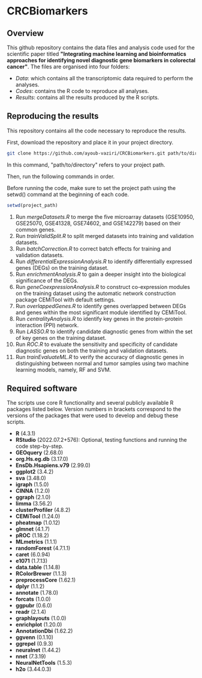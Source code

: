 # CRCBiomarkers

## Overview
This github repository contains the data files and analysis code used for the scientific paper titled **"Integrating machine learning and bioinformatics approaches for identifying novel diagnostic gene biomarkers in colorectal cancer"**.
The files are organised into four folders:
 - *Data*: which contains all the transcriptomic data required to perform the analyses.
 - *Codes*: contains the R code to reproduce all  analyses.
 - *Results*: contains all the results produced by the R scripts.

## Reproducing the results
This repository contains all the code necessary to reproduce the results. 

First, download the repository and place it in your project directory.

```bash
git clone https://github.com/ayoub-vaziri/CRCBiomarkers.git path/to/directory
```
In this command, "path/to/directory" refers to your project path.
	
Then, run the following commands in order.

Before running the code, make sure to set the project path using the setwd() command at the beginning of each code.
	
```R
setwd(project_path)
```

1. Run *mergeDatasets.R* to merge the five microarray datasets (GSE10950, GSE25070, GSE41328, GSE74602, and GSE142279) based on their common genes.
2. Run *trainValidSplit.R* to split merged datasets into training and validation datasets.
3. Run *batchCorrection.R* to correct batch effects for training and validation datasets.
4. Run *differentialExpressionAnalysis.R* to identify differentially expressed genes (DEGs) on the training dataset.
5. Run *enrichmentAnalysis.R* to gain a deeper insight into the biological significance of the DEGs.
6. Run *geneCoexpressionAnalysis.R* to construct co-expression modules on the training dataset using the automatic network construction package CEMiTool with default settings.
7. Run *overlappedGenes.R* to identify genes overlapped between DEGs and genes within the most significant module identified by CEMiTool.
8. Run *centralityAnalysis.R* to identify key genes in the protein-protein interaction (PPI) network.
9. Run *LASSO.R* to identify candidate diagnostic genes from within the set of key genes on the training dataset.
10. Run *ROC.R* to evaluate the sensitivity and specificity of candidate diagnostic genes on both the training and validation datasets.
11. Run *trainEvaluateML.R* to verify the accuracy of diagnostic genes in distinguishing between normal and tumor samples using two machine learning models, namely, RF and SVM.
 
## Required software
The scripts use core R functionality and several publicly available R packages listed below. Version numbers in brackets correspond to the versions of the packages that were used to develop and debug these scripts.

 - **R** (4.3.1)
 - **RStudio** (2022.07.2+576): Optional, testing functions and running the code step-by-step.
 - **GEOquery** (2.68.0)
 - **org.Hs.eg.db** (3.17.0)
 - **EnsDb.Hsapiens.v79** (2.99.0)
 - **ggplot2** (3.4.2)
 - **sva** (3.48.0)
 - **igraph** (1.5.0)
 - **CINNA** (1.2.0)
 - **ggraph** (2.1.0)
 - **limma** (3.56.2)
 - **clusterProfiler** (4.8.2)
 - **CEMiTool** (1.24.0)
 - **pheatmap** (1.0.12)
 - **glmnet** (4.1.7)
 - **pROC** (1.18.2)
 - **MLmetrics** (1.1.1)
 - **randomForest** (4.7.1.1)
 - **caret** (6.0.94)
 - **e1071** (1.7.13)
 - **data.table** (1.14.8)
 - **RColorBrewer** (1.1.3)
 - **preprocessCore** (1.62.1)
 - **dplyr** (1.1.2)
 - **annotate** (1.78.0)
 - **forcats** (1.0.0)
 - **ggpubr** (0.6.0)
 - **readr** (2.1.4)
 - **graphlayouts** (1.0.0)
 - **enrichplot** (1.20.0)
 - **AnnotationDbi** (1.62.2)
 - **ggvenn** (0.1.10)
 - **ggrepel** (0.9.3)
 - **neuralnet** (1.44.2)
 - **nnet** (7.3.19)
 - **NeuralNetTools** (1.5.3)
 - **h2o** (3.44.0.3)
